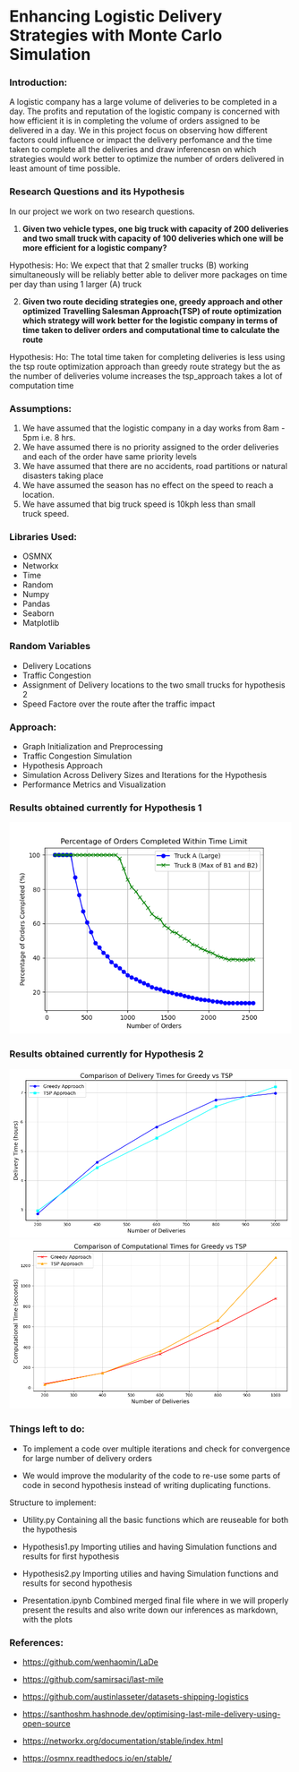 # Enhancing Logistic Delivery Strategies with Monte Carlo Simulation

### Introduction:

A logistic company has a large volume of deliveries to be completed in a day. The profits and reputation of the logistic company is concerned with how efficient it is in completing the volume of orders assigned to be delivered in a day. We in this project focus on observing how different factors could influence or impact the delivery perfomance and the time taken to complete all the deliveries and draw inferencesn on which strategies would work better to optimize the number of orders delivered in least amount of time possible.

### Research Questions and its Hypothesis

In our project we work on two research questions.

1. **Given two vehicle types, one big truck with capacity of 200 deliveries and two small truck with capacity of 100 deliveries which one will be more efficient for a logistic company?**

Hypothesis:
Ho: We expect that that 2 smaller trucks (B) working simultaneously will be reliably better able to deliver more packages on time per day than using 1 larger (A) truck

2. **Given two route deciding strategies one, greedy approach and other optimized Travelling Salesman Approach(TSP) of route optimization which strategy will work better for the logistic company in terms of time taken to deliver orders and computational time to calculate the route**

Hypothesis:
Ho: The total time taken for completing deliveries is less using the tsp route optimization approach than greedy route strategy but the as the number of deliveries volume increases the tsp_approach takes a lot of computation time

### Assumptions:

1. We have assumed that the logistic company in a day works from 8am - 5pm i.e. 8 hrs.
2. We have assumed there is no priority assigned to the order deliveries and each of the order have same priority levels
3. We have assumed that there are no accidents, road partitions or natural disasters taking place
4. We have assumed the season has no effect on the speed to reach a location.
5. We have assumed that big truck speed is 10kph less than small truck speed.

### Libraries Used:
* OSMNX
* Networkx
* Time
* Random
* Numpy
* Pandas
* Seaborn
* Matplotlib

### Random Variables
* Delivery Locations
* Traffic Congestion
* Assignment of Delivery locations to the two small trucks for hypothesis 2
* Speed Factore over the route after the traffic impact

### Approach:
* Graph Initialization and Preprocessing​
* Traffic Congestion Simulation​
* Hypothesis Approach
* Simulation Across Delivery Sizes and Iterations​ for the Hypothesis 
* Performance Metrics and Visualization​

### Results obtained currently for Hypothesis 1
![alt text](Resultant_Plots/Precentage_of_Order_Completiong.png)

### Results obtained currently for Hypothesis 2
![alt text](Resultant_Plots/delivery_time.png)
![alt text](Resultant_Plots/computation_time.png)

### Things left to do:

* ​To implement a code over multiple iterations and check for convergence for large number of delivery orders​

* We would improve the modularity of the code to re-use some parts of code in second hypothesis instead of writing duplicating functions.​

Structure to implement:
* Utility.py
Containing all the basic functions which are reuseable for both the hypothesis

* Hypothesis1.py
Importing utilies and having Simulation functions and results for first hypothesis

* Hypothesis2.py
Importing utilies and having Simulation functions and results for second hypothesis

* Presentation.ipynb
Combined merged final file where in we will properly present the results and also write down our inferences as markdown, with the plots

### References:
* https://github.com/wenhaomin/LaDe

* https://github.com/samirsaci/last-mile

* https://github.com/austinlasseter/datasets-shipping-logistics

* https://santhoshm.hashnode.dev/optimising-last-mile-delivery-using-open-source

* https://networkx.org/documentation/stable/index.html

* https://osmnx.readthedocs.io/en/stable/